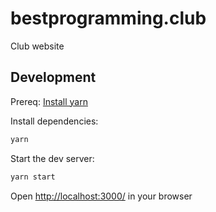 # bestprogramming.club

Club website

## Development

Prereq: [Install yarn](https://classic.yarnpkg.com/en/docs/install)

Install dependencies:

```sh
yarn
```

Start the dev server:

```sh
yarn start
```

Open <http://localhost:3000/> in your browser
